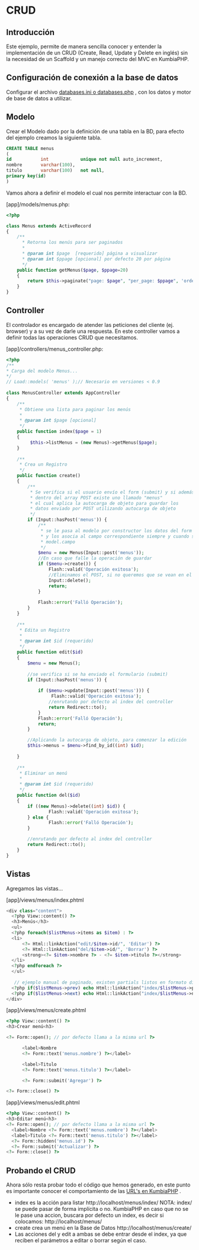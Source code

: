 # CRUD

## Introducción

Este ejemplo, permite de manera sencilla conocer y entender la
implementación de un CRUD (Create, Read, Update y Delete en inglés) sin la
necesidad de un Scaffold y un manejo correcto del MVC en KumbiaPHP.

## Configuración de conexión a la base de datos

Configurar el archivo [databases.ini o databases.php](active-record.md#configurando-conexión-a-la-base-de-datos) ,
con los datos y motor de base de datos a utilizar.

## Modelo

Crear el Modelo dado por la definición de una tabla en la BD, 
para efecto del ejemplo creamos la siguiente tabla.

```sql
CREATE TABLE menus
(
id           int            unique not null auto_increment,
nombre       varchar(100),
titulo       varchar(100)   not null,
primary key(id)
)  
```  
  
Vamos ahora a definir el modelo el cual nos permite interactuar con la BD.

[app]/models/menus.php:

```php
<?php

class Menus extends ActiveRecord
{
    /**
      * Retorna los menús para ser paginados
      *
      * @param int $page  [requerido] página a visualizar
      * @param int $ppage [opcional] por defecto 20 por página
      */
    public function getMenus($page, $ppage=20)
    {
        return $this->paginate("page: $page", "per_page: $ppage", 'order: id desc');
    }
}

```  
  
## Controller

El controlador es encargado de atender las peticiones del cliente (ej.
browser) y a su vez de darle una respuesta. En este controller vamos a definir
todas las operaciones CRUD que necesitamos.

[app]/controllers/menus_controller.php:

```php
<?php  
/**  
* Carga del modelo Menus...   
*/   
// Load::models( 'menus' );// Necesario en versiones < 0.9 
  
class MenusController extends AppController
{
    /**
     * Obtiene una lista para paginar los menús
     *
     * @param int $page [opcional]
     */
    public function index($page = 1)
    {
         $this->listMenus = (new Menus)->getMenus($page);
    }
 
    /**
     * Crea un Registro
     */
    public function create()
    {
        /**
         * Se verifica si el usuario envío el form (submit) y si además
         * dentro del array POST existe uno llamado "menus"
         * el cual aplica la autocarga de objeto para guardar los
         * datos enviado por POST utilizando autocarga de objeto
         */
        if (Input::hasPost('menus')) {
            /**
             * se le pasa al modelo por constructor los datos del form y ActiveRecord recoge esos datos
             * y los asocia al campo correspondiente siempre y cuando se utilice la convención
             * model.campo
             */
            $menu = new Menus(Input::post('menus'));
            //En caso que falle la operación de guardar
            if ($menu->create()) {
                Flash::valid('Operación exitosa');
                //Eliminamos el POST, si no queremos que se vean en el form
                Input::delete();
                return;
            }
 
            Flash::error('Falló Operación');
        }
    }
 
    /**
     * Edita un Registro
     *
     * @param int $id (requerido)
     */
    public function edit($id)
    {
        $menu = new Menus();
 
        //se verifica si se ha enviado el formulario (submit)
        if (Input::hasPost('menus')) {
 
            if ($menu->update(Input::post('menus'))) {
                 Flash::valid('Operación exitosa');
                //enrutando por defecto al index del controller
                return Redirect::to();
            }
            Flash::error('Falló Operación');
            return;
        }

        //Aplicando la autocarga de objeto, para comenzar la edición
        $this->menus = $menu->find_by_id((int) $id);
 
    }
 
    /**
     * Eliminar un menú
     *
     * @param int $id (requerido)
     */
    public function del($id)
    {
        if ((new Menus)->delete((int) $id)) {
                Flash::valid('Operación exitosa');
        } else {
                Flash::error('Falló Operación');
        }

        //enrutando por defecto al index del controller
        return Redirect::to();
    }
}

``` 
  
## Vistas

Agregamos las vistas...

[app]/views/menus/index.phtml
```php
<div class="content">
  <?php View::content() ?> 
  <h3>Menús</h3>
  <ul>
  <?php foreach($listMenus->items as $item) : ?> 
  <li>
      <?= Html::linkAction("edit/$item->id/", 'Editar') ?> 
      <?= Html::linkAction("del/$item->id/", 'Borrar') ?> 
      <strong><?= $item->nombre ?> - <?= $item->titulo ?></strong>
  </li>
  <?php endforeach ?>
  </ul>
  
   // ejemplo manual de paginado, existen partials listos en formato digg, clasic,...
  <?php if($listMenus->prev) echo Html::linkAction("index/$listMenus->prev/", '<< Anterior |') ?> 
  <?php if($listMenus->next) echo Html::linkAction("index/$listMenus->next/", 'Proximo >>') ?> 
</div>
```  
  
[app]/views/menus/create.phtml

```php
<?php View::content() ?>
<h3>Crear menú<h3>

<?= Form::open(); // por defecto llama a la misma url ?> 

      <label>Nombre
      <?= Form::text('menus.nombre') ?></label>

      <label>Titulo
      <?= Form::text('menus.titulo') ?></label>

      <?= Form::submit('Agregar') ?> 

<?= Form::close() ?> 
```
[app]/views/menus/edit.phtml
```php 
<?php View::content() ?> 
<h3>Editar menú<h3>
<?= Form::open(); // por defecto llama a la misma url ?>
  <label>Nombre <?= Form::text('menus.nombre') ?></label>
  <label>Titulo <?= Form::text('menus.titulo') ?></label>
  <?= Form::hidden('menus.id') ?> 
  <?= Form::submit('Actualizar') ?> 
<?= Form::close() ?>
```  
  
  
##  Probando el CRUD

Ahora sólo resta probar todo el código que hemos generado, en este punto es
importante conocer el comportamiento de las [URL's en KumbiaPHP](http://wiki.kumbiaphp.com/Hola_Mundo_KumbiaPHP_Framework#KumbiaPHP_URLS) .

  * index es la acción para listar http://localhost/menus/index/
NOTA: index/ se puede pasar de forma implícita o no.  KumbiaPHP en caso que no
se le pase una accion, buscara por defecto un index, es decir si colocamos:
http://localhost/menus/
  * create crea un menú en la Base de Datos http://localhost/menus/create/
  * Las acciones del y edit a ambas se debe entrar desde el index, ya que reciben el parámetros a editar o borrar según el caso.